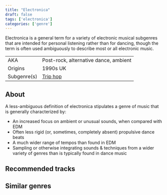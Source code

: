 ```yaml
---
title: "Electronica"
draft: false
tags: ['electronica']
categories: ['genre']
---
```


Electronica is a general term for a variety of electronic musical subgenres that are intended for personal listening rather than for dancing, though the term is often used ambiguously to describe most or all electronic music.

|              |                                       |
| ------------ | ------------------------------------- |
| AKA          | Post-rock, alternative dance, ambient |
| Origins      | 1990s UK                              |
| Subgenre(s)  | [Trip hop](genres/Trip%20hop.md)      |

## About
A less-ambiguous definition of electronica stipulates a genre of music that is generally characterized by:
- An increased focus on ambient or unusual sounds, when compared with EDM
- Often less rigid (or, sometimes, completely absent) propulsive dance beats
- A much wider range of tempos than found in EDM
- Sampling or otherwise integrating sounds & techniques from a wider variety of genres than is typically found in dance music

## Recommended tracks


## Similar genres
